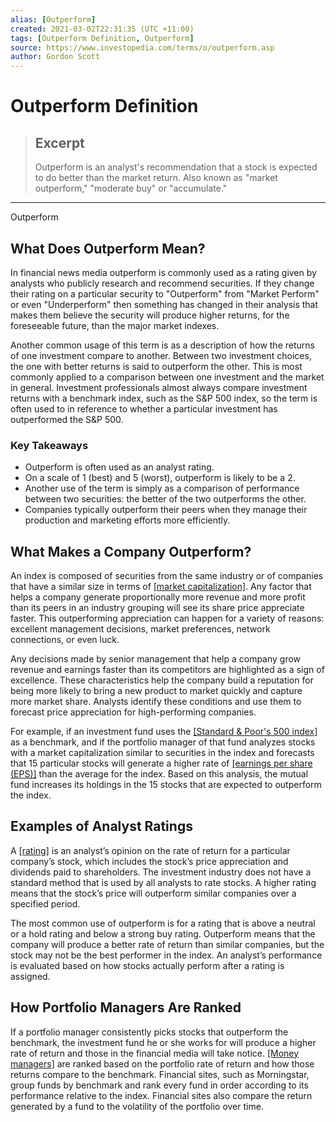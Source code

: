 ```yaml
---
alias: [Outperform]
created: 2021-03-02T22:31:35 (UTC +11:00)
tags: [Outperform Definition, Outperform]
source: https://www.investopedia.com/terms/o/outperform.asp
author: Gordon Scott
---
```


# Outperform Definition

> ## Excerpt
> Outperform is an analyst's recommendation that a stock is expected to do better than the market return. Also known as "market outperform," "moderate buy" or "accumulate."

---

Outperform
## What Does Outperform Mean?

In financial news media outperform is commonly used as a rating given by analysts who publicly research and recommend securities. If they change their rating on a particular security to "Outperform" from "Market Perform" or even "Underperform" then something has changed in their analysis that makes them believe the security will produce higher returns, for the foreseeable future, than the major market indexes.

Another common usage of this term is as a description of how the returns of one investment compare to another. Between two investment choices, the one with better returns is said to outperform the other. This is most commonly applied to a comparison between one investment and the market in general. Investment professionals almost always compare investment returns with a benchmark index, such as the S&P 500 index, so the term is often used to in reference to whether a particular investment has outperformed the S&P 500.

### Key Takeaways

-   Outperform is often used as an analyst rating.
-   On a scale of 1 (best) and 5 (worst), outperform is likely to be a 2.
-   Another use of the term is simply as a comparison of performance between two securities: the better of the two outperforms the other.
-   Companies typically outperform their peers when they manage their production and marketing efforts more efficiently.

## What Makes a Company Outperform?

An index is composed of securities from the same industry or of companies that have a similar size in terms of [[market capitalization]](https://www.investopedia.com/terms/m/marketcapitalization.asp). Any factor that helps a company generate proportionally more revenue and more profit than its peers in an industry grouping will see its share price appreciate faster. This outperforming appreciation can happen for a variety of reasons: excellent management decisions, market preferences, network connections, or even luck.

Any decisions made by senior management that help a company grow revenue and earnings faster than its competitors are highlighted as a sign of excellence. These characteristics help the company build a reputation for being more likely to bring a new product to market quickly and capture more market share. Analysts identify these conditions and use them to forecast price appreciation for high-performing companies.

For example, if an investment fund uses the [[Standard & Poor's 500 index]](https://www.investopedia.com/terms/s/sp500.asp) as a benchmark, and if the portfolio manager of that fund analyzes stocks with a market capitalization similar to securities in the index and forecasts that 15 particular stocks will generate a higher rate of [[earnings per share (EPS)]](https://www.investopedia.com/terms/e/eps.asp) than the average for the index. Based on this analysis, the mutual fund increases its holdings in the 15 stocks that are expected to outperform the index.

## Examples of Analyst Ratings

A [[rating]](https://www.investopedia.com/financial-edge/0512/understanding-analyst-ratings.aspx) is an analyst’s opinion on the rate of return for a particular company’s stock, which includes the stock’s price appreciation and dividends paid to shareholders. The investment industry does not have a standard method that is used by all analysts to rate stocks. A higher rating means that the stock’s price will outperform similar companies over a specified period.

The most common use of outperform is for a rating that is above a neutral or a hold rating and below a strong buy rating. Outperform means that the company will produce a better rate of return than similar companies, but the stock may not be the best performer in the index. An analyst’s performance is evaluated based on how stocks actually perform after a rating is assigned.

## How Portfolio Managers Are Ranked

If a portfolio manager consistently picks stocks that outperform the benchmark, the investment fund he or she works for will produce a higher rate of return and those in the financial media will take notice. [[Money managers]](https://www.investopedia.com/terms/m/moneymanager.asp) are ranked based on the portfolio rate of return and how those returns compare to the benchmark. Financial sites, such as Morningstar, group funds by benchmark and rank every fund in order according to its performance relative to the index. Financial sites also compare the return generated by a fund to the volatility of the portfolio over time.
